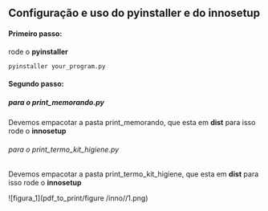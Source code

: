 ## Configuração e uso do __pyinstaller__ e do __innosetup__


#### Primeiro passo:
rode o __pyinstaller__
```
pyinstaller your_program.py
```


#### Segundo passo:
##### para o print_memorando.py
Devemos empacotar a pasta print_memorando, que esta em __dist__ para isso rode o __innosetup__


###### para o print_termo_kit_higiene.py

Devemos empacotar a pasta print_termo_kit_higiene, que esta em __dist__ para isso rode o __innosetup__


![figura_1](pdf_to_print/figure
/inno//1.png)
